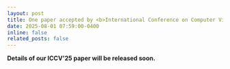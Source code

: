 ```yaml
---
layout: post
title: One paper accepted by <b>International Conference on Computer Vision</b> 2025 (<b>ICCV 2025</b>)! <i>Acceptance rates&#58; <b>24&#37;</b>, 2698&#47;11239.</i> Congrats to <b>Wen Yang</b>.
date: 2025-08-01 07:59:00-0400
inline: false
related_posts: false
---
```


<b> Details of our ICCV'25 paper will be released soon. </b>
